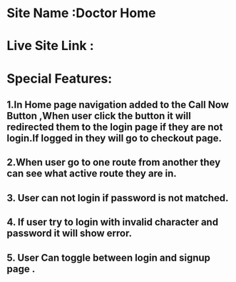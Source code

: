 # Site Name :Doctor Home

# Live Site Link :

# Special Features:

## 1.In Home page navigation added to the Call Now Button ,When user click the button it will redirected them to the login page if they are not login.If logged in they will go to checkout page.

## 2.When user go to one route from another they can see what active route they are in. 

## 3. User can not login if password is not matched. 

## 4. If user try to login with invalid character and password it will show error.

## 5. User Can toggle between login and signup page .
